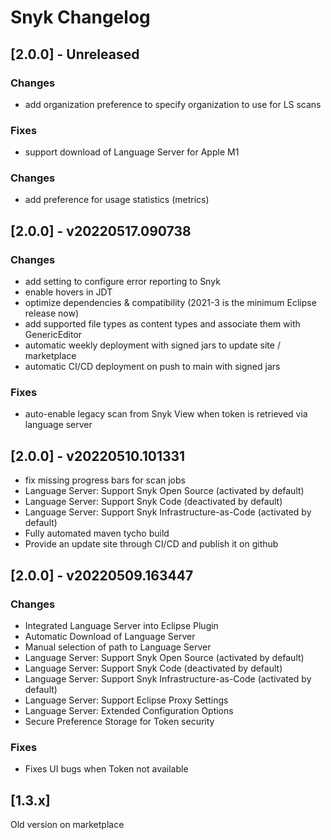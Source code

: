 # Snyk Changelog

## [2.0.0] - Unreleased
### Changes

- add organization preference to specify organization to use for LS scans

### Fixes
- support download of Language Server for Apple M1

### Changes
- add preference for usage statistics (metrics)

## [2.0.0] - v20220517.090738

### Changes

- add setting to configure error reporting to Snyk
- enable hovers in JDT
- optimize dependencies & compatibility (2021-3 is the minimum Eclipse release now)
- add supported file types as content types and associate them with GenericEditor
- automatic weekly deployment with signed jars to update site / marketplace
- automatic CI/CD deployment on push to main with signed jars

### Fixes
- auto-enable legacy scan from Snyk View when token is retrieved via language server


## [2.0.0] - v20220510.101331

- fix missing progress bars for scan jobs
- Language Server: Support Snyk Open Source (activated by default)
- Language Server: Support Snyk Code (deactivated by default)
- Language Server: Support Snyk Infrastructure-as-Code (activated by default)
- Fully automated maven tycho build
- Provide an update site through CI/CD and publish it on github

## [2.0.0] - v20220509.163447

### Changes
- Integrated Language Server into Eclipse Plugin
- Automatic Download of Language Server
- Manual selection of path to Language Server
- Language Server: Support Snyk Open Source (activated by default)
- Language Server: Support Snyk Code (deactivated by default)
- Language Server: Support Snyk Infrastructure-as-Code (activated by default)
- Language Server: Support Eclipse Proxy Settings
- Language Server: Extended Configuration Options
- Secure Preference Storage for Token security

### Fixes

- Fixes UI bugs when Token not available

## [1.3.x]

Old version on marketplace 

